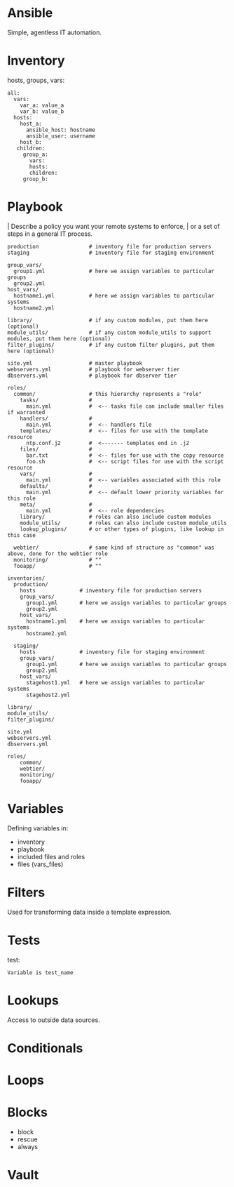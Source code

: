 # Ansible

Simple, agentless IT automation.

Inventory
=========

hosts, groups, vars:

``` {.sourceCode .yaml}
all:
  vars:
    var_a: value_a
    var_b: value_b
  hosts:
    host_a:
      ansible_host: hostname
      ansible_user: username
    host_b:
   children:
     group_a:
       vars:
       hosts:
       children:
     group_b:
```

Playbook
========

| Describe a policy you want your remote systems to enforce,
| or a set of steps in a general IT process.

``` {.sourceCode .bash}
production                # inventory file for production servers
staging                   # inventory file for staging environment

group_vars/
  group1.yml              # here we assign variables to particular groups
  group2.yml
host_vars/
  hostname1.yml           # here we assign variables to particular systems
  hostname2.yml

library/                  # if any custom modules, put them here (optional)
module_utils/             # if any custom module_utils to support modules, put them here (optional)
filter_plugins/           # if any custom filter plugins, put them here (optional)

site.yml                  # master playbook
webservers.yml            # playbook for webserver tier
dbservers.yml             # playbook for dbserver tier

roles/
  common/                 # this hierarchy represents a "role"
    tasks/                #
      main.yml            #  <-- tasks file can include smaller files if warranted
    handlers/             #
      main.yml            #  <-- handlers file
    templates/            #  <-- files for use with the template resource
      ntp.conf.j2         #  <------- templates end in .j2
    files/                #
      bar.txt             #  <-- files for use with the copy resource
      foo.sh              #  <-- script files for use with the script resource
    vars/                 #
      main.yml            #  <-- variables associated with this role
    defaults/             #
      main.yml            #  <-- default lower priority variables for this role
    meta/                 #
      main.yml            #  <-- role dependencies
    library/              # roles can also include custom modules
    module_utils/         # roles can also include custom module_utils
    lookup_plugins/       # or other types of plugins, like lookup in this case

  webtier/                # same kind of structure as "common" was above, done for the webtier role
  monitoring/             # ""
  fooapp/                 # ""
```

``` {.sourceCode .bash}
inventories/
  production/
    hosts              # inventory file for production servers
    group_vars/
      group1.yml       # here we assign variables to particular groups
      group2.yml
    host_vars/
      hostname1.yml    # here we assign variables to particular systems
      hostname2.yml

  staging/
    hosts              # inventory file for staging environment
    group_vars/
      group1.yml       # here we assign variables to particular groups
      group2.yml
    host_vars/
      stagehost1.yml   # here we assign variables to particular systems
      stagehost2.yml

library/
module_utils/
filter_plugins/

site.yml
webservers.yml
dbservers.yml

roles/
    common/
    webtier/
    monitoring/
    fooapp/
```

Variables
=========

Defining variables in:

-   inventory
-   playbook
-   included files and roles
-   files (vars\_files)

Filters
=======

Used for transforming data inside a template expression.

Tests
=====

test:

    Variable is test_name

Lookups
=======

Access to outside data sources.

Conditionals
============

Loops
=====

Blocks
======

-   block
-   rescue
-   always

Vault
=====
